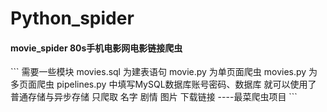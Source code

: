 # Python_spider
<h4>movie_spider 80s手机电影网电影链接爬虫</h4>
```
需要一些模块
movies.sql 为建表语句
movie.py 为单页面爬虫
movies.py 为多页面爬虫
pipelines.py 中填写MySQL数据库账号密码、数据库 就可以使用了 普通存储与异步存储
只爬取 名字 剧情 图片 下载链接
                                        ----最菜爬虫项目
```
